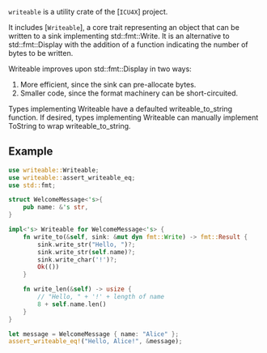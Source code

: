 `writeable` is a utility crate of the [`ICU4X`] project.

It includes [`Writeable`], a core trait representing an object that can be written to a
sink implementing std::fmt::Write. It is an alternative to std::fmt::Display with the
addition of a function indicating the number of bytes to be written.

Writeable improves upon std::fmt::Display in two ways:

1. More efficient, since the sink can pre-allocate bytes.
2. Smaller code, since the format machinery can be short-circuited.

Types implementing Writeable have a defaulted writeable_to_string function.
If desired, types implementing Writeable can manually implement ToString
to wrap writeable_to_string.

## Example

```rust
use writeable::Writeable;
use writeable::assert_writeable_eq;
use std::fmt;

struct WelcomeMessage<'s>{
    pub name: &'s str,
}

impl<'s> Writeable for WelcomeMessage<'s> {
    fn write_to(&self, sink: &mut dyn fmt::Write) -> fmt::Result {
        sink.write_str("Hello, ")?;
        sink.write_str(self.name)?;
        sink.write_char('!')?;
        Ok(())
    }

    fn write_len(&self) -> usize {
        // "Hello, " + '!' + length of name
        8 + self.name.len()
    }
}

let message = WelcomeMessage { name: "Alice" };
assert_writeable_eq!("Hello, Alice!", &message);
```
